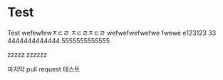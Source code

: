 # Test
Test
wefewfewㅈㄷㄹ
ㅈㄷㄹㅈㄷㄹ
wefwefwefwefwe
fwewe
e123123
33
4444444444444
5555555555555

zzzzz
zzzzzz

마지막 pull request 테스트
